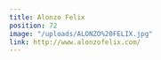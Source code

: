 ```yaml
---
title: Alonzo Felix
position: 72
image: "/uploads/ALONZO%20FELIX.jpg"
link: http://www.alonzofelix.com/
---
```


